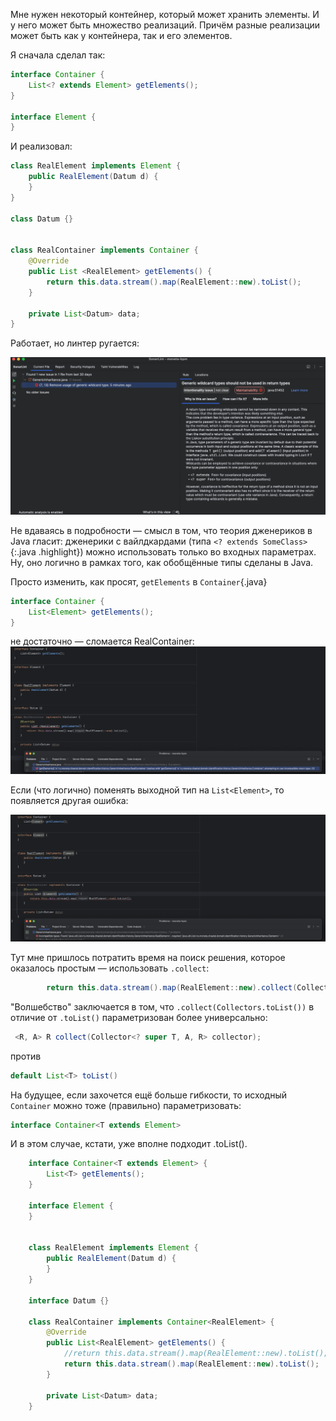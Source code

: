 Мне нужен некоторый контейнер, который может хранить элементы. И у него может быть множество реализаций. Причём разные реализации может быть как у контейнера, так и его элементов.

Я сначала сделал так:

```java
interface Container {  
    List<? extends Element> getElements();  
}  
  
interface Element {  
}  
```

И реализовал:

```java
class RealElement implements Element {  
    public RealElement(Datum d) {  
    }  
}  

class Datum {}  
  
  
class RealContainer implements Container {  
    @Override  
    public List <RealElement> getElements() {  
        return this.data.stream().map(RealElement::new).toList();  
    }  
  
    private List<Datum> data;  
}
```

Работает, но линтер ругается:

![](./20250417141116.png)

Не вдаваясь в подробности — смысл в том, что теория дженериков в Java гласит: дженерики c вайлдкардами (типа `<? extends SomeClass>`{:.java .highlight}) можно использовать только во входных параметрах. Ну, оно логично в рамках того, как обобщённые типы сделаны в Java.

Просто изменить, как просят, `getElements` в `Container`{.java}

```java
interface Container {  
    List<Element> getElements();  
}
```

не достаточно — сломается RealContainer:
![](./20250417141625.png)

Если (что логично) поменять выходной тип на `List<Element>`, то появляется другая ошибка:

![](./20250417141740.png)
 
Тут мне пришлось потратить время на поиск решения, которое оказалось простым — использовать `.collect`:

```java
        return this.data.stream().map(RealElement::new).collect(Collectors.toList());  
```

"Волшебство" заключается в том, что `.collect(Collectors.toList())` в отличие от `.toList()` параметризован более универсально:

```java
 <R, A> R collect(Collector<? super T, A, R> collector);
```

против

```java
default List<T> toList()
```


На будущее, если захочется ещё больше гибкости, то исходный `Container` можно тоже (правильно) параметризовать:

```java
interface Container<T extends Element>
```

И в этом случае, кстати, уже вполне подходит .toList().

```java
    interface Container<T extends Element> {
        List<T> getElements();
    }

    interface Element {
    }


    class RealElement implements Element {
        public RealElement(Datum d) {
        }
    }

    interface Datum {}

    class RealContainer implements Container<RealElement> {
        @Override
        public List<RealElement> getElements() {
            //return this.data.stream().map(RealElement::new).toList();
            return this.data.stream().map(RealElement::new).toList();
        }

        private List<Datum> data;
    }
```


